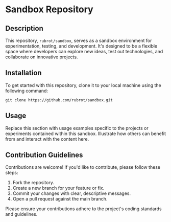# Sandbox Repository

## Description

This repository, `rubrot/sandbox`, serves as a sandbox environment for experimentation, testing, and development. It's designed to be a flexible space where developers can explore new ideas, test out technologies, and collaborate on innovative projects.

## Installation

To get started with this repository, clone it to your local machine using the following command:

```
git clone https://github.com/rubrot/sandbox.git
```

## Usage

Replace this section with usage examples specific to the projects or experiments contained within this sandbox. Illustrate how others can benefit from and interact with the content here.

## Contribution Guidelines

Contributions are welcome! If you'd like to contribute, please follow these steps:

1. Fork the repository.
2. Create a new branch for your feature or fix.
3. Commit your changes with clear, descriptive messages.
4. Open a pull request against the main branch.

Please ensure your contributions adhere to the project's coding standards and guidelines.
